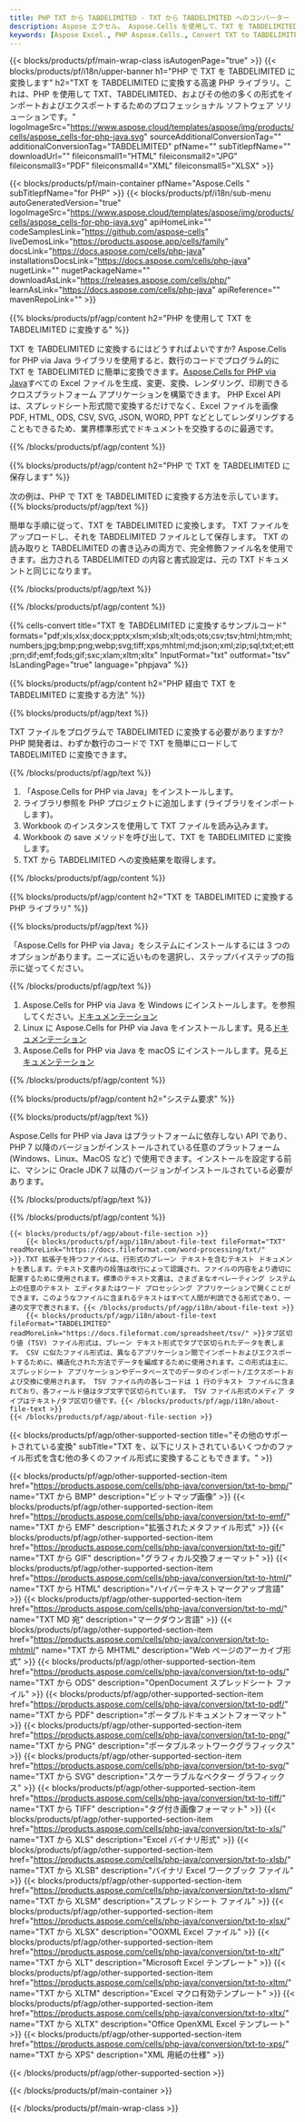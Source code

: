 ```yaml
---
title: PHP TXT から TABDELIMITED - TXT から TABDELIMITED へのコンバーター
description: Aspose エクセル。 Aspose.Cells を使用して、TXT を TABDELIMITED にすばやく簡単に変換します。PHP TXT を TABDELIMITED に変換します。 PHP TXT を TABDELIMITED に保存します。 PHP を使用して、TXT を TABDELIMITED として保存します。
keywords: [Aspose Excel., PHP Aspose.Cells., Convert TXT to TABDELIMITED in PHP., Save TXT to TABDELIMITED using PHP., PHP TXT to TABDELIMITED saveformat., TXT to TABDELIMITED Converter., PHP Save TXT as TABDELIMITED]
---
```

{{< blocks/products/pf/main-wrap-class isAutogenPage="true" >}}
{{< blocks/products/pf/i18n/upper-banner h1="PHP で TXT を TABDELIMITED に変換します" h2="TXT を TABDELIMITED に変換する高速 PHP ライブラリ。これは、PHP を使用して TXT、TABDELIMITED、およびその他の多くの形式をインポートおよびエクスポートするためのプロフェッショナル ソフトウェア ソリューションです。" logoImageSrc="https://www.aspose.cloud/templates/aspose/img/products/cells/aspose_cells-for-php-java.svg" sourceAdditionalConversionTag="" additionalConversionTag="TABDELIMITED" pfName="" subTitlepfName="" downloadUrl="" fileiconsmall1="HTML" fileiconsmall2="JPG" fileiconsmall3="PDF" fileiconsmall4="XML" fileiconsmall5="XLSX" >}}

{{< blocks/products/pf/main-container pfName="Aspose.Cells " subTitlepfName="for PHP" >}}
{{< blocks/products/pf/i18n/sub-menu autoGeneratedVersion="true" logoImageSrc="https://www.aspose.cloud/templates/aspose/img/products/cells/aspose_cells-for-php-java.svg" apiHomeLink="" codeSamplesLink="https://github.com/aspose-cells" liveDemosLink="https://products.aspose.app/cells/family" docsLink="https://docs.aspose.com/cells/php-java" installationsDocsLink="https://docs.aspose.com/cells/php-java" nugetLink="" nugetPackageName="" downloadAsLink="https://releases.aspose.com/cells/php/" learnAsLink="https://docs.aspose.com/cells/php-java" apiReference="" mavenRepoLink="" >}}


{{% blocks/products/pf/agp/content h2="PHP を使用して TXT を TABDELIMITED に変換する" %}}

TXT を TABDELIMITED に変換するにはどうすればよいですか? Aspose.Cells for PHP via Java ライブラリを使用すると、数行のコードでプログラム的に TXT を TABDELIMITED に簡単に変換できます。[Aspose.Cells for PHP via Java](https://products.aspose.com/cells/php-java/)すべての Excel ファイルを生成、変更、変換、レンダリング、印刷できるクロスプラットフォーム アプリケーションを構築できます。 PHP Excel API は、スプレッドシート形式間で変換するだけでなく、Excel ファイルを画像 PDF, HTML, ODS, CSV, SVG, JSON, WORD, PPT などとしてレンダリングすることもできるため、業界標準形式でドキュメントを交換するのに最適です。
 
{{% /blocks/products/pf/agp/content %}}

{{% blocks/products/pf/agp/content h2="PHP で TXT を TABDELIMITED に保存します" %}}

次の例は、PHP で TXT を TABDELIMITED に変換する方法を示しています。
{{% blocks/products/pf/agp/text %}}

簡単な手順に従って、TXT を TABDELIMITED に変換します。 TXT ファイルをアップロードし、それを TABDELIMITED ファイルとして保存します。 TXT の読み取りと TABDELIMITED の書き込みの両方で、完全修飾ファイル名を使用できます。出力される TABDELIMITED の内容と書式設定は、元の TXT ドキュメントと同じになります。

{{% /blocks/products/pf/agp/text %}}

{{% /blocks/products/pf/agp/content %}}

{{% cells-convert title="TXT を TABDELIMITED に変換するサンプルコード" formats="pdf;xls;xlsx;docx;pptx;xlsm;xlsb;xlt;ods;ots;csv;tsv;html;htm;mht;numbers;jpg;bmp;png;webp;svg;tiff;xps;mhtml;md;json;xml;zip;sql;txt;et;ett;prn;dif;emf;fods;gif;sxc;xlam;xltm;xltx" InputFormat="txt" outformat="tsv" IsLandingPage="true" language="phpjava" %}}

{{% blocks/products/pf/agp/content h2="PHP 経由で TXT を TABDELIMITED に変換する方法" %}}

{{% blocks/products/pf/agp/text %}}

TXT ファイルをプログラムで TABDELIMITED に変換する必要がありますか? PHP 開発者は、わずか数行のコードで TXT を簡単にロードして TABDELIMITED に変換できます。

{{% /blocks/products/pf/agp/text %}}

1.  「Aspose.Cells for PHP via Java」をインストールします。
1. ライブラリ参照を PHP プロジェクトに追加します (ライブラリをインポートします)。
1.  Workbook のインスタンスを使用して TXT ファイルを読み込みます。
1.  Workbook の save メソッドを呼び出して、TXT を TABDELIMITED に変換します。
1.  TXT から TABDELIMITED への変換結果を取得します。

{{% /blocks/products/pf/agp/content %}}

{{% blocks/products/pf/agp/content h2="TXT を TABDELIMITED に変換する PHP ライブラリ" %}}

{{% blocks/products/pf/agp/text %}}

「Aspose.Cells for PHP via Java」をシステムにインストールするには 3 つのオプションがあります。ニーズに近いものを選択し、ステップバイステップの指示に従ってください。

{{% /blocks/products/pf/agp/text %}}

1.  Aspose.Cells for PHP via Java を Windows にインストールします。を参照してください。[ドキュメンテーション](https://docs.aspose.com/cells/php-java/setup-and-installation-guidelines/#windows)
1.  Linux に Aspose.Cells for PHP via Java をインストールします。見る[ドキュメンテーション](https://docs.aspose.com/cells/php-java/setup-and-installation-guidelines/#linux)
1. Aspose.Cells for PHP via Java を macOS にインストールします。見る[ドキュメンテーション](https://docs.aspose.com/cells/php-java/setup-and-installation-guidelines/#mac)

{{% /blocks/products/pf/agp/content %}}

{{% blocks/products/pf/agp/content h2="システム要求" %}}

{{% blocks/products/pf/agp/text %}}

Aspose.Cells for PHP via Java はプラットフォームに依存しない API であり、PHP 7 以降のバージョンがインストールされている任意のプラットフォーム (Windows、Linux、MacOS など) で使用できます。インストールを設定する前に、マシンに Oracle JDK 7 以降のバージョンがインストールされている必要があります。
 
{{% /blocks/products/pf/agp/text %}}


{{% /blocks/products/pf/agp/content %}}

<!-- aboutfile Starts -->
    {{< blocks/products/pf/agp/about-file-section >}}
        {{< blocks/products/pf/agp/i18n/about-file-text fileFormat="TXT" readMoreLink="https://docs.fileformat.com/word-processing/txt/" >}}.TXT 拡張子を持つファイルは、行形式のプレーン テキストを含むテキスト ドキュメントを表します。テキスト文書内の段落は改行によって認識され、ファイルの内容をより適切に配置するために使用されます。標準のテキスト文書は、さまざまなオペレーティング システム上の任意のテキスト エディタまたはワード プロセッシング アプリケーションで開くことができます。このようなファイルに含まれるテキストはすべて人間が判読できる形式であり、一連の文字で表されます。{{< /blocks/products/pf/agp/i18n/about-file-text >}}
        {{< blocks/products/pf/agp/i18n/about-file-text fileFormat="TABDELIMITED" readMoreLink="https://docs.fileformat.com/spreadsheet/tsv/" >}}タブ区切り値 (TSV) ファイル形式は、プレーン テキスト形式でタブで区切られたデータを表します。 CSV に似たファイル形式は、異なるアプリケーション間でインポートおよびエクスポートするために、構造化された方法でデータを編成するために使用されます。この形式は主に、スプレッドシート アプリケーションやデータベースでのデータのインポート/エクスポートおよび交換に使用されます。 TSV ファイル内の各レコードは 1 行のテキスト ファイルに含まれており、各フィールド値はタブ文字で区切られています。 TSV ファイル形式のメディア タイプはテキスト/タブ区切り値です。{{< /blocks/products/pf/agp/i18n/about-file-text >}}
    {{< /blocks/products/pf/agp/about-file-section >}}
<!-- aboutfile Ends -->

{{< blocks/products/pf/agp/other-supported-section title="その他のサポートされている変換" subTitle="TXT を、以下にリストされているいくつかのファイル形式を含む他の多くのファイル形式に変換することもできます。" >}}

{{< blocks/products/pf/agp/other-supported-section-item href="https://products.aspose.com/cells/php-java/conversion/txt-to-bmp/" name="TXT から BMP" description="ビットマップ画像" >}}
{{< blocks/products/pf/agp/other-supported-section-item href="https://products.aspose.com/cells/php-java/conversion/txt-to-emf/" name="TXT から EMF" description="拡張されたメタファイル形式" >}}
{{< blocks/products/pf/agp/other-supported-section-item href="https://products.aspose.com/cells/php-java/conversion/txt-to-gif/" name="TXT から GIF" description="グラフィカル交換フォーマット" >}}
{{< blocks/products/pf/agp/other-supported-section-item href="https://products.aspose.com/cells/php-java/conversion/txt-to-html/" name="TXT から HTML" description="ハイパーテキストマークアップ言語" >}}
{{< blocks/products/pf/agp/other-supported-section-item href="https://products.aspose.com/cells/php-java/conversion/txt-to-md/" name="TXT MD 宛" description="マークダウン言語" >}}
{{< blocks/products/pf/agp/other-supported-section-item href="https://products.aspose.com/cells/php-java/conversion/txt-to-mhtml/" name="TXT から MHTML" description="Web ページのアーカイブ形式" >}}
{{< blocks/products/pf/agp/other-supported-section-item href="https://products.aspose.com/cells/php-java/conversion/txt-to-ods/" name="TXT から ODS" description="OpenDocument スプレッドシート ファイル" >}}
{{< blocks/products/pf/agp/other-supported-section-item href="https://products.aspose.com/cells/php-java/conversion/txt-to-pdf/" name="TXT から PDF" description="ポータブルドキュメントフォーマット" >}}
{{< blocks/products/pf/agp/other-supported-section-item href="https://products.aspose.com/cells/php-java/conversion/txt-to-png/" name="TXT から PNG" description="ポータブルネットワークグラフィックス" >}}
{{< blocks/products/pf/agp/other-supported-section-item href="https://products.aspose.com/cells/php-java/conversion/txt-to-svg/" name="TXT から SVG" description="スケーラブルなベクター グラフィックス" >}}
{{< blocks/products/pf/agp/other-supported-section-item href="https://products.aspose.com/cells/php-java/conversion/txt-to-tiff/" name="TXT から TIFF" description="タグ付き画像フォーマット" >}}
{{< blocks/products/pf/agp/other-supported-section-item href="https://products.aspose.com/cells/php-java/conversion/txt-to-xls/" name="TXT から XLS" description="Excel バイナリ形式" >}}
{{< blocks/products/pf/agp/other-supported-section-item href="https://products.aspose.com/cells/php-java/conversion/txt-to-xlsb/" name="TXT から XLSB" description="バイナリ Excel ワークブック ファイル" >}}
{{< blocks/products/pf/agp/other-supported-section-item href="https://products.aspose.com/cells/php-java/conversion/txt-to-xlsm/" name="TXT から XLSM" description="スプレッドシート ファイル" >}}
{{< blocks/products/pf/agp/other-supported-section-item href="https://products.aspose.com/cells/php-java/conversion/txt-to-xlsx/" name="TXT から XLSX" description="OOXML Excel ファイル" >}}
{{< blocks/products/pf/agp/other-supported-section-item href="https://products.aspose.com/cells/php-java/conversion/txt-to-xlt/" name="TXT から XLT" description="Microsoft Excel テンプレート" >}}
{{< blocks/products/pf/agp/other-supported-section-item href="https://products.aspose.com/cells/php-java/conversion/txt-to-xltm/" name="TXT から XLTM" description="Excel マクロ有効テンプレート" >}}
{{< blocks/products/pf/agp/other-supported-section-item href="https://products.aspose.com/cells/php-java/conversion/txt-to-xltx/" name="TXT から XLTX" description="Office OpenXML Excel テンプレート" >}}
{{< blocks/products/pf/agp/other-supported-section-item href="https://products.aspose.com/cells/php-java/conversion/txt-to-xps/" name="TXT から XPS" description="XML 用紙の仕様" >}}

{{< /blocks/products/pf/agp/other-supported-section >}}

{{< /blocks/products/pf/main-container >}}
    
{{< /blocks/products/pf/main-wrap-class >}}
